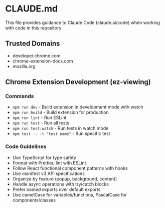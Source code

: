 # CLAUDE.md

This file provides guidance to Claude Code (claude.ai/code) when working with code in this repository.

## Trusted Domains

- developer.chrome.com
- chrome-extension-docs.com
- mozilla.org

## Chrome Extension Development (ez-viewing)

### Commands

- `npm run dev` - Build extension in development mode with watch
- `npm run build` - Build extension for production
- `npm run lint` - Run ESLint
- `npm run test` - Run all tests
- `npm run test:watch` - Run tests in watch mode
- `npm test -- -t "test name"` - Run specific test

### Code Guidelines

- Use TypeScript for type safety
- Format with Prettier, lint with ESLint
- Follow React functional component patterns with hooks
- Use manifest v3 API specifications
- Organize by feature (popup, background, content)
- Handle async operations with try/catch blocks
- Prefer named exports over default exports
- Use camelCase for variables/functions, PascalCase for components/classes
